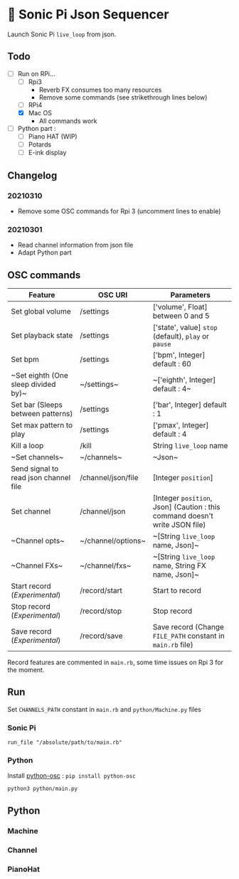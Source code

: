 # :musical_keyboard: Sonic Pi Json Sequencer

Launch Sonic Pi `live_loop` from json.

## Todo

- [ ] Run on RPi...
    - [ ] Rpi3
        - Reverb FX consumes too many resources
        - Remove some commands (see strikethrough lines below)
    - [ ] RPi4
    - [x] Mac OS
        - All commands work
- [ ] Python part :
    - [ ] Piano HAT (WIP)
    - [ ] Potards
    - [ ] E-ink display

## Changelog

### 20210310

- Remove some OSC commands for Rpi 3 (uncomment lines to enable)

### 20210301

- Read channel information from json file
- Adapt Python part

## OSC commands

| Feature                            | OSC URI          | Parameters                                                  |
| ---------------------------------- | ---------------- | ----------------------------------------------------------- |
| Set global volume                  | /settings        | ['volume', Float] between 0 and 5                |
| Set playback state                 | /settings        | ['state', value] `stop` (default), `play` or `pause`        |
| Set bpm                            | /settings        | ['bpm', Integer] default : 60                               |
| ~Set eighth (One sleep divided by)~  | ~/settings~        | ~['eighth', Integer] default : 4~                             |
| Set bar (Sleeps between patterns)  | /settings        | ['bar', Integer] default : 1                                |
| Set max pattern to play            | /settings        | ['pmax', Integer] default : 4                               |
| Kill a loop                        | /kill            | String `live_loop` name                                     |
| ~Set channels~                     | ~/channels~      | ~Json~                                                      |
| Send signal to read json channel file  | /channel/json/file         | [Integer `position`]                                  |
| Set channel                        | /channel/json         | [Integer `position`, Json] (Caution : this command doesn't write JSON file)       |
| ~Channel opts~                       | ~/channel/options~ | ~[String `live_loop` name, Json]~                             |
| ~Channel FXs~                        | ~/channel/fxs~     | ~[String `live_loop` name, String FX name, Json]~             |
| Start record (*Experimental*)      | /record/start    | Start to record                                             |
| Stop record (*Experimental*)       | /record/stop     | Stop record                                                 |
| Save record (*Experimental*)       | /record/save     | Save record (Change `FILE_PATH` constant in `main.rb` file) |

Record features are commented in `main.rb`, some time issues on Rpi 3 for the moment.

## Run

Set `CHANNELS_PATH` constant in `main.rb` and `python/Machine.py` files

### Sonic Pi

`run_file "/absolute/path/to/main.rb"`

### Python

Install [python-osc](https://pypi.org/project/python-osc/) : `pip install python-osc`

`python3 python/main.py`

## Python

### Machine

### Channel

### PianoHat
